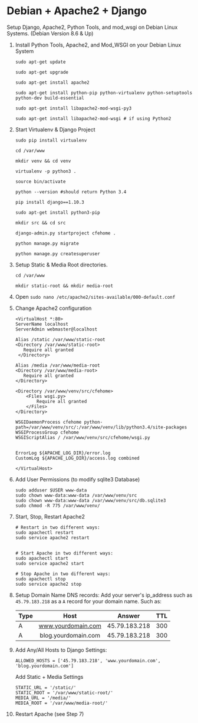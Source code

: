 # Debian + Apache2 + Django 

Setup Django, Apache2, Python Tools, and mod_wsgi on Debian Linux Systems. (Debian Version 8.6 & Up)


1. Install Python Tools, Apache2, and Mod_WSGI on your Debian Linux System

    ```
    sudo apt-get update

    sudo apt-get upgrade

    sudo apt-get install apache2

    sudo apt-get install python-pip python-virtualenv python-setuptools python-dev build-essential

    sudo apt-get install libapache2-mod-wsgi-py3

    sudo apt-get install libapache2-mod-wsgi # if using Python2
    ```

2. Start Virtualenv & Django Project

    ```
    sudo pip install virtualenv 

    cd /var/www

    mkdir venv && cd venv

    virtualenv -p python3 .

    source bin/activate

    python --version #should return Python 3.4

    pip install django==1.10.3
    
    sudo apt-get install python3-pip

    mkdir src && cd src

    django-admin.py startproject cfehome .

    python manage.py migrate

    python manage.py createsuperuser 
    ```

3. Setup Static & Media Root directories.
    ```
    cd /var/www
    
    mkdir static-root && mkdir media-root
    ```

4. Open `sudo nano /etc/apache2/sites-available/000-default.conf`


5. Change Apache2 configuration
    ```
    <VirtualHost *:80>
    ServerName localhost
    ServerAdmin webmaster@localhost

    Alias /static /var/www/static-root
    <Directory /var/www/static-root>
       Require all granted
     </Directory>

    Alias /media /var/www/media-root
    <Directory /var/www/media-root>
       Require all granted
    </Directory>

    <Directory /var/www/venv/src/cfehome>
        <Files wsgi.py>
            Require all granted
        </Files>
    </Directory>

    WSGIDaemonProcess cfehome python-path=/var/www/venv/src/:/var/www/venv/lib/python3.4/site-packages
    WSGIProcessGroup cfehome
    WSGIScriptAlias / /var/www/venv/src/cfehome/wsgi.py


    ErrorLog ${APACHE_LOG_DIR}/error.log
    CustomLog ${APACHE_LOG_DIR}/access.log combined

    </VirtualHost>
    ```


6. Add User Permissions (to modify sqlite3 Database)
    ```
    sudo adduser $USER www-data
    sudo chown www-data:www-data /var/www/venv/src    
    sudo chown www-data:www-data /var/www/venv/src/db.sqlite3
    sudo chmod -R 775 /var/www/venv/
    ```

7. Start, Stop, Restart Apache2
    ```
    # Restart in two different ways:
    sudo apachectl restart
    sudo service apache2 restart


    # Start Apache in two different ways:
    sudo apachectl start
    sudo service apache2 start

    # Stop Apache in two different ways:
    sudo apachectl stop
    sudo service apache2 stop
    ```

8. Setup Domain Name DNS records:
    Add your server's ip_address such as `45.79.183.218` as a `A` record for your domain name. Such as:

    | Type          | Host                |  Answer        |  TTL  |
    | ------------- |:-------------------:|:--------------:|:-----:|
    | A             | www.yourdomain.com  | 45.79.183.218  |  300  |
    | A             | blog.yourdomain.com | 45.79.183.218  |  300  |


9. Add Any/All Hosts to Django Settings:
    ```
    ALLOWED_HOSTS = ['45.79.183.218', 'www.yourdomain.com', 'blog.yourdomain.com']
    ```
    
    Add Static + Media Settings
    ```
    STATIC_URL = '/static/'
    STATIC_ROOT = '/var/www/static-root/'
    MEDIA_URL = '/media/'
    MEDIA_ROOT = '/var/www/media-root/'
    ```

10. Restart Apache (see Step 7)
